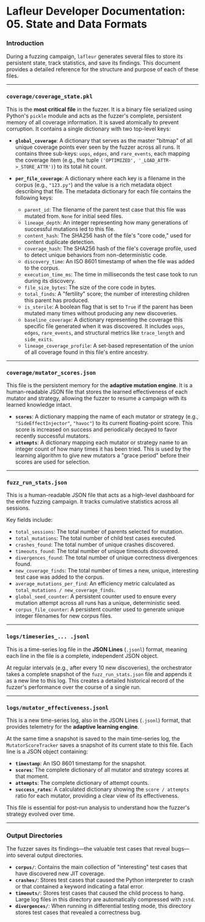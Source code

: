 # Lafleur Developer Documentation: 05. State and Data Formats

### Introduction

During a fuzzing campaign, `lafleur` generates several files to store its persistent state, track statistics, and save its findings. This document provides a detailed reference for the structure and purpose of each of these files.

---

### `coverage/coverage_state.pkl`

This is the **most critical file** in the fuzzer. It is a binary file serialized using Python's `pickle` module and acts as the fuzzer's complete, persistent memory of all coverage information. It is saved atomically to prevent corruption. It contains a single dictionary with two top-level keys:

* **`global_coverage`**: A dictionary that serves as the master "bitmap" of all unique coverage points ever seen by the fuzzer across all runs. It contains three sub-keys: `uops`, `edges`, and `rare_events`, each mapping the coverage item (e.g., the tuple `('OPTIMIZED', '_LOAD_ATTR->_STORE_ATTR')`) to its total hit count.

* **`per_file_coverage`**: A dictionary where each key is a filename in the corpus (e.g., `"123.py"`) and the value is a rich metadata object describing that file. The metadata dictionary for each file contains the following keys:
    * `parent_id`: The filename of the parent test case that this file was mutated from. `None` for initial seed files.
    * `lineage_depth`: An integer representing how many generations of successful mutations led to this file.
    * `content_hash`: The SHA256 hash of the file's "core code," used for content duplicate detection.
    * `coverage_hash`: The SHA256 hash of the file's coverage profile, used to detect unique behaviors from non-deterministic code.
    * `discovery_time`: An ISO 8601 timestamp of when the file was added to the corpus.
    * `execution_time_ms`: The time in milliseconds the test case took to run during its discovery.
    * `file_size_bytes`: The size of the core code in bytes.
    * `total_finds`: A "fertility" score; the number of interesting children this parent has produced.
    * `is_sterile`: A boolean flag that is set to `True` if the parent has been mutated many times without producing any new discoveries.
    * `baseline_coverage`: A dictionary representing the coverage this specific file generated when it was discovered. It includes `uops`, `edges`, `rare_events`, and structural metrics like `trace_length` and `side_exits`.
    * `lineage_coverage_profile`: A set-based representation of the union of all coverage found in this file's entire ancestry.

---

### `coverage/mutator_scores.json`

This file is the persistent memory for the **adaptive mutation engine**. It is a human-readable JSON file that stores the learned effectiveness of each mutator and strategy, allowing the fuzzer to resume a campaign with its learned knowledge intact.

* **`scores`**: A dictionary mapping the name of each mutator or strategy (e.g., `"SideEffectInjector"`, `"havoc"`) to its current floating-point score. This score is increased on success and periodically decayed to favor recently successful mutators.
* **`attempts`**: A dictionary mapping each mutator or strategy name to an integer count of how many times it has been tried. This is used by the learning algorithm to give new mutators a "grace period" before their scores are used for selection.

---

### `fuzz_run_stats.json`

This is a human-readable JSON file that acts as a high-level dashboard for the entire fuzzing campaign. It tracks cumulative statistics across all sessions.

Key fields include:
* `total_sessions`: The total number of parents selected for mutation.
* `total_mutations`: The total number of child test cases executed.
* `crashes_found`: The total number of unique crashes discovered.
* `timeouts_found`: The total number of unique timeouts discovered.
* `divergences_found`: The total number of unique correctness divergences found.
* `new_coverage_finds`: The total number of times a new, unique, interesting test case was added to the corpus.
* `average_mutations_per_find`: An efficiency metric calculated as `total_mutations / new_coverage_finds`.
* `global_seed_counter`: A persistent counter used to ensure every mutation attempt across all runs has a unique, deterministic seed.
* `corpus_file_counter`: A persistent counter used to generate unique integer filenames for new corpus files.

---

### `logs/timeseries_... .jsonl`

This is a time-series log file in the **JSON Lines** (`.jsonl`) format, meaning each line in the file is a complete, independent JSON object.

At regular intervals (e.g., after every 10 new discoveries), the orchestrator takes a complete snapshot of the `fuzz_run_stats.json` file and appends it as a new line to this log. This creates a detailed historical record of the fuzzer's performance over the course of a single run.

---

### `logs/mutator_effectiveness.jsonl`

This is a new time-series log, also in the JSON Lines (`.jsonl`) format, that provides telemetry for the **adaptive learning engine**.

At the same time a snapshot is saved to the main time-series log, the `MutatorScoreTracker` saves a snapshot of its current state to this file. Each line is a JSON object containing:
* **`timestamp`**: An ISO 8601 timestamp for the snapshot.
* **`scores`**: The complete dictionary of all mutator and strategy scores at that moment.
* **`attempts`**: The complete dictionary of attempt counts.
* **`success_rates`**: A calculated dictionary showing the `score / attempts` ratio for each mutator, providing a clear view of its effectiveness.

This file is essential for post-run analysis to understand how the fuzzer's strategy evolved over time.

---

### Output Directories

The fuzzer saves its findings—the valuable test cases that reveal bugs—into several output directories.

* **`corpus/`**: Contains the main collection of "interesting" test cases that have discovered new JIT coverage.
* **`crashes/`**: Stores test cases that caused the Python interpreter to crash or that contained a keyword indicating a fatal error.
* **`timeouts/`**: Stores test cases that caused the child process to hang. Large log files in this directory are automatically compressed with `zstd`.
* **`divergences/`**: When running in differential testing mode, this directory stores test cases that revealed a correctness bug.
